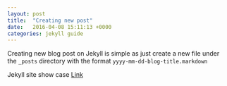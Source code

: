```yaml
---
layout: post
title:  "Creating new post"
date:   2016-04-08 15:11:13 +0000
categories: jekyll guide
---
```

Creating new blog post on Jekyll is simple as just create a new file under the `_posts` directory with the format `yyyy-mm-dd-blog-title.markdown`

Jekyll site show case [Link](https://talk.jekyllrb.com/t/showcase-sites-made-using-jekyll/18)
